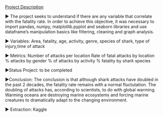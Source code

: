 [Project Description](https://)

▶ The project seeks to understand if there are any variable that correlate with the fatality rate. In order to achieve this objective, it was necessary to import pandas, numpy, matplotlib.pyplot and seaborn libraries and use dataframe’s manipulation basics like filtering, cleaning and graph analysis.


▶ Variables:
Area, fatality, age, activity, genre, species of shark, type of injury,time of attack

▶ Metrics:
Number of attacks per location
Rate of fatal attacks by location
% attacks by gender
% of attacks by activity
% fatality by shark species

▶Status Project: to be completed

▶Conclusion: The conclusion is that although shark attacks have doubled in the past 2 decades, the fatality rate remains with a normal fluctutation. The doubling of attacks has, according to scientists, to do with global warming. Warming oceans  are destroying marine ecosystems and forcing marine creatures to dramatically adapt to the changing environment.

▶ Extraction: Kaggle
